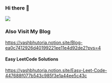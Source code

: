 ### Hi there 👋
![](https://leetcard.jacoblin.cool/bhutoriayash1999?width=500&height=220)
### Also Visit My Blog 
https://yashbhutoria.notion.site/Blog-ea0c7412926d40199221ee11e4d92de2?pvs=4
#### Easy LeetCode Solutions
https://yashbhutoria.notion.site/Easy-Leet-Code-447688f077b543c985f3e1a44ee5c43c
